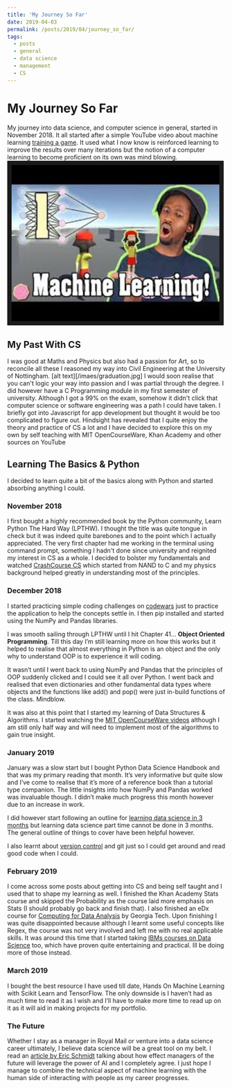```yaml
---
title: 'My Journey So Far'
date: 2019-04-03
permalink: /posts/2019/04/journey_so_far/
tags:
  - posts
  - general
  - data science
  - management
  - CS
---
```


# My Journey So Far
My journey into data science, and computer science in general, started in November 2018. It all started after a simple YouTube video about machine learning [training a game](https://www.youtube.com/watch?v=ZX2Hyu5WoFg). It used what I now know is reinforced learning to improve the results over many iterations but the notion of a computer learning to become proficient on its own was mind blowing.
<a href="https://www.youtube.com/watch?v=ZX2Hyu5WoFg
" target="_blank"><img src="/images/jabris.jpg" 
alt="IMAGE ALT TEXT HERE" width="480" height="360" border="10" /></a>

## My Past With CS
I was good at Maths and Physics but also had a passion for Art, so to reconcile all these I reasoned my way into Civil Engineering at the University of Nottingham. [alt text][/imaes/graduation.jpg]
I would soon realise that you can't logic your way into passion and I was partial through the degree. I did however have a C Programming module in my first semester of university. Although I got a 99% on the exam, somehow it didn't click that computer science or software engineering was a path I could have taken. I briefly got into Javascript for app development but thought it would be too complicated to figure out. Hindsight has revealed that I quite enjoy the theory and practice of CS a lot and I have decided to explore this on my own by self teaching with MIT OpenCourseWare, Khan Academy and other sources on YouTube 

## Learning The Basics & Python
I decided to learn quite a bit of the basics along with Python and started absorbing anything I could.
### November 2018
I first bought a highly recommended book by the Python community, Learn Python The Hard Way (LPTHW). I thought the title was quite tongue in check but it was indeed quite barebones and to the point which I actually appreciated. The very  first chapter had me working in the terminal using command prompt, something I hadn't done since  university and reignited my interest in CS as a whole. I decided to bolster my fundamentals and watched [CrashCourse CS](https://www.youtube.com/playlist?list=PLsliXzRnE_IvL7Tvxyt9cQs0IlvCDFMU1) which started from NAND to C and my physics background helped greatly in understanding most of the principles.

### December 2018
I started practicing simple coding challenges on [codewars](https://www.codewars.com/) just to practice the application to help the concepts settle in. I then pip installed and started using the NumPy and Pandas libraries.

I was smooth sailing through LPTHW until I hit Chapter 41... **Object Oriented Programming**. Till this day I’m still learning more on how this works but it helped to realise that almost everything in Python is an object and the only why to understand OOP is to experience it will coding.

It wasn’t until I went back to using NumPy and Pandas that the principles of OOP suddenly clicked and I could see it all over Python. I went back and realised that even dictionaries and other fundamental data types where objects and the functions like add() and pop() were just in-build functions of the class. Mindblow.

It was also at this point that I started my learning of Data Structures & Algorithms. I started watching the [MIT OpenCourseWare videos](https://www.youtube.com/watch?v=HtSuA80QTyo&list=PLUl4u3cNGP61Oq3tWYp6V_F-5jb5L2iHb) although I am still only half way and will need to implement most of the algorithms to gain true insight. 

### January 2019
January was a slow start but I bought Python Data Science Handbook and that was my primary reading that month. It’s very informative but quite slow and I’ve come to realise that it’s more of a reference book than a tutorial type companion. The little insights into how NumPy and Pandas worked was invaluable though. I didn’t make much progress this month however due to an increase in work.

I did however start following an outline for [learning data science in 3 months](https://github.com/llSourcell/Learn_Data_Science_in_3_Months) but learning data science part time cannot be done in 3 months. The general outline of things to cover have been helpful however.

I also learnt about [version control](https://www.youtube.com/watch?v=BCQHnlnPusY&list=PLRqwX-V7Uu6ZF9C0YMKuns9sLDzK6zoiV) and git just so I could get around and read good code when I could.

### February 2019
I come across some posts about getting into CS and being self taught and I used that to shape my learning as well. I finished the Khan Academy Stats course and skipped the Probability as the course laid more emphasis on Stats (I should probably go back and finish that). I also finished an eDx course for [Computing for Data Analysis](https://www.edx.org/course/introduction-to-computing-for-data-analysis) by Georgia Tech. Upon finishing I was quite disappointed because although I learnt some useful concepts like Regex, the course was not very involved and left me with no real applicable skills. It was around this time that I started taking [IBMs courses on Data Science](https://cognitiveclass.ai/courses/) too, which have proven quite entertaining and practical. Ill be doing more of those instead.


### March 2019
I bought the best resource I have used till date, Hands On Machine Learning with Scikit Learn and TensorFlow. The only downside is I haven’t had as much time to read it as I wish and I’ll have to make more time to read up on it as it will aid in making projects for my portfolio.



### The Future
Whether I stay as a manager in Royal Mail or venture into a data science career ultimately, I believe data science will be a great tool on my belt. I read an [article by Eric Schmidt](https://www.managers.org.uk/insights/news/2018/december/eric-schmidt-told-us-what-managers-should-really-focus-on-in-2019) talking about how effect managers of the future will leverage the power of AI and I completely agree. I just hope I manage to combine the technical aspect of machine learning with the human side of interacting with people as my career progresses.


